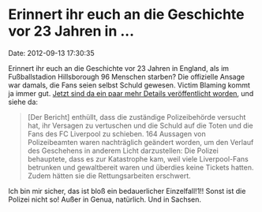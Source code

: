 Erinnert ihr euch an die Geschichte vor 23 Jahren in \...
=========================================================

Date: 2012-09-13 17:30:35

Erinnert ihr euch an die Geschichte vor 23 Jahren in England, als im
Fußballstadion Hillsborough 96 Menschen starben? Die offizielle Ansage
war damals, die Fans seien selbst Schuld gewesen. Victim Blaming kommt
ja immer gut. [Jetzt sind da ein paar mehr Details veröffentlicht
worden](http://www.sueddeutsche.de/sport/stadionkatastrophe-in-england-wahrheit-ueber-hillsborough-1.1466336),
und siehe da:

> \[Der Bericht\] enthüllt, dass die zuständige Polizeibehörde versucht
> hat, ihr Versagen zu vertuschen und die Schuld auf die Toten und die
> Fans des FC Liverpool zu schieben. 164 Aussagen von Polizeibeamten
> waren nachträglich geändert worden, um den Verlauf des Geschehens in
> anderem Licht darzustellen: Die Polizei behauptete, dass es zur
> Katastrophe kam, weil viele Liverpool-Fans betrunken und gewaltbereit
> waren und überdies keine Tickets hatten. Zudem hätten sie die
> Rettungsarbeiten erschwert.

Ich bin mir sicher, das ist bloß ein bedauerlicher Einzelfall!1!! Sonst
ist die Polizei nicht so! Außer in Genua, natürlich. Und in Sachsen.
